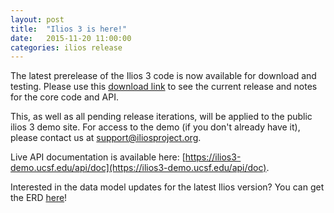 ```yaml
---
layout: post
title:  "Ilios 3 is here!"
date:   2015-11-20 11:00:00
categories: ilios release
---
```

The latest prerelease of the Ilios 3 code is now available for download and testing. Please use this [download link](https://github.com/ilios/ilios/releases) to see the current release and notes for the core code and API. 

This, as well as all pending release iterations, will be applied to the public ilios 3 demo site. For access to the demo (if you don't already have it), please contact us at [support@iliosproject.org](mailto:support@iliosproject.org).

Live API documentation is available here: [https://ilios3-demo.ucsf.edu/api/doc](https://ilios3-demo.ucsf.edu/api/doc).

Interested in the data model updates for the latest Ilios version? You can get the ERD [here](https://github.com/ilios/ilios/wiki/Database-ERD)!
